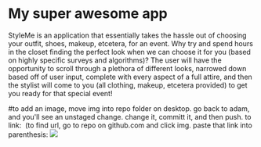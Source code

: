# My super awesome app

StyleMe is an application that essentially takes the hassle out of choosing your outfit, shoes, makeup, etcetera, for an event. Why try and spend hours in the closet finding the perfect look when we can choose it for you (based on highly specific surveys and algorithms)? The user will have the opportunity to scroll through a plethora of different looks, narrowed down based off of user input, complete with every aspect of a full attire, and then the stylist will come to you (all clothing, makeup, etcetera provided) to get you ready for that special event!




#to add an image, move img into repo folder on desktop. go back to adam, and you'll see an unstaged change. change it, committ it, and then push. to link: ![]()  (to find url, go to repo on github.com and click img. paste that link into parenthesis: ![](imgurl)
